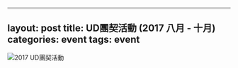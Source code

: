 
---
layout: post 
title: UD團契活動 (2017 八月 - 十月)  
categories: event
tags: event 
---

![2017 UD團契活動 ]({{site.media_url}}/event/2016/ud-2017.jpg)

